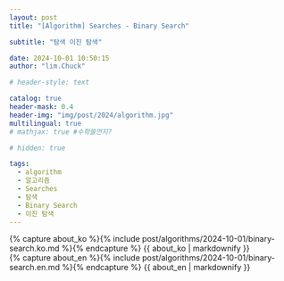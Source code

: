 ```yaml
---
layout: post
title: "[Algorithm] Searches - Binary Search"

subtitle: "탐색 이진 탐색"

date: 2024-10-01 10:50:15
author: "lim.Chuck"

# header-style: text

catalog: true
header-mask: 0.4
header-img: "img/post/2024/algorithm.jpg"
multilingual: true
# mathjax: true #수학쓸껀지?

# hidden: true

tags:
  - algorithm
  - 알고리즘
  - Searches
  - 탐색
  - Binary Search
  - 이진 탐색
---
```


<div class="ko post-container">
    {% capture about_ko %}{% include post/algorithms/2024-10-01/binary-search.ko.md %}{% endcapture %}
    {{ about_ko | markdownify }}
</div>
<div class="en post-container">
    {% capture about_en %}{% include post/algorithms/2024-10-01/binary-search.en.md %}{% endcapture %}
    {{ about_en | markdownify }}
</div>
